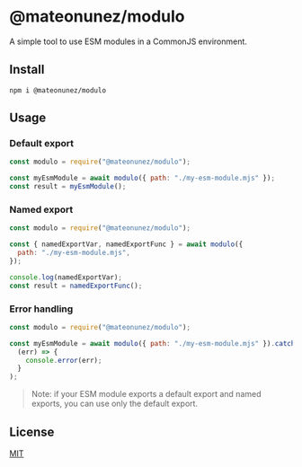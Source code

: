 # @mateonunez/modulo

A simple tool to use ESM modules in a CommonJS environment.

## Install

```
npm i @mateonunez/modulo
```

## Usage

### Default export

```js
const modulo = require("@mateonunez/modulo");

const myEsmModule = await modulo({ path: "./my-esm-module.mjs" });
const result = myEsmModule();
```

### Named export

```js
const modulo = require("@mateonunez/modulo");

const { namedExportVar, namedExportFunc } = await modulo({
  path: "./my-esm-module.mjs",
});

console.log(namedExportVar);
const result = namedExportFunc();
```

### Error handling

```js
const modulo = require("@mateonunez/modulo");

const myEsmModule = await modulo({ path: "./my-esm-module.mjs" }).catch(
  (err) => {
    console.error(err);
  }
);
```

> Note: if your ESM module exports a default export and named exports, you can use only the default export.

## License

[MIT](./LICENSE)
